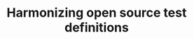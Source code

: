 ---
categories:
- bkk19
description: '> Different test frameworks have very different approaches to tests,
  including when they run, how they are run, what data formats are used, and what
  the various fields are that control test operation and results analysis. Recently,
  Tim has conducted a survey of different "test definitions", in an attempt to cull
  best practices and search for commonality that will lead to enhanced interoperability
  between test systems. In this session, Tim will present the results of his survey,
  and make suggestions for areas where tests could be harmonized, and used in common
  between Fuego and Lava - two test systems with very different approaches.<br />
  <br />'
future_image:
  featured: 'true'
  path: /assets/images/featured-images/bkk19/BKK19-211.png
session_attendee_num: '4'
session_id: BKK19-211
session_room: 'Keynote Room (World Ballroom BC) '
session_slot:
  end_time: '2019-04-02 11:25:00'
  start_time: '2019-04-02 11:00:00'
session_speakers:
- speaker_bio: Tim Bird is a Senior Software Engineer for Sony Corporation, where
    he helps Sony use Linux and other open source software in their products. Tim
    is the maintainer of the Fuego test framework, and is involved in various groups
    in the Linux Foundation, including the LF Technical Advisory Board. Tim created
    and continues to run the Embedded Linux Conference.<br><br>Tim's overall goal
    is to improve Linux for use in consumer electronics products, by improving Linux
    system testing, directing technical initiatives of the Linux Foundation, and encouraging
    companies to participate in the open source community. Tim has been working with
    Linux for over 20 years.
  speaker_company: Sony Electronics
  speaker_image: /assets/images/speakers/bkk19/TimBird(Sony).jpg
  speaker_location: ''
  speaker_name: Tim Bird (Sony)
  speaker_position: Sr Staff Software Engineer
  speaker_username: tim.bird2
session_track: Testing
tag: session
tags:
- Testing
- Validation and CI
title: Harmonizing open source test definitions
---